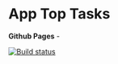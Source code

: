 # App Top Tasks

**Github Pages** - 

[![Build status](https://ci.appveyor.com/api/projects/status/5pr4yso5ol3fmudx?svg=true)](https://ci.appveyor.com/project/dmiweb/top-tasks)